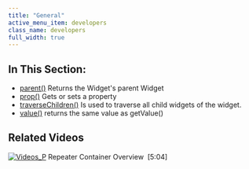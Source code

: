 ```yaml
---
title: "General"
active_menu_item: developers
class_name: developers
full_width: true
---
```



## In This Section:

 - [parent()](/developers/user-guide/scripting-apis/client-api/widget-object-functions/general/parent)
    Returns the Widget's parent Widget
 - [prop()](/developers/user-guide/scripting-apis/client-api/widget-object-functions/general/prop)
    Gets or sets a property
 - [traverseChildren()](/developers/user-guide/scripting-apis/client-api/widget-object-functions/general/traversechildren)
    Is used to traverse all child widgets of the widget.
 - [value()](/developers/user-guide/scripting-apis/client-api/widget-object-functions/general/value)
    returns the same value as getValue()

## Related Videos

[![Videos\_P](/img/docs/videos_p.png)](http://www.youtube.com/v/3rAyD-f30ic?autoplay=1&hd=1&fs=1&showsearch=0&rel=0&) Repeater Container Overview  [5:04]
